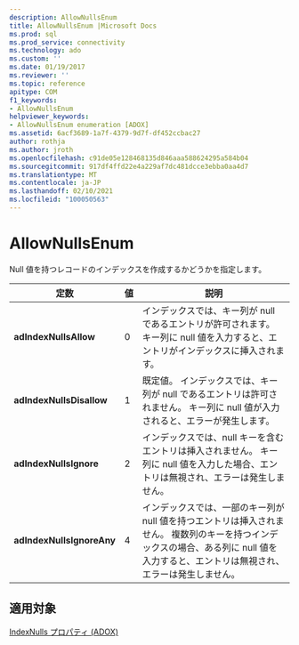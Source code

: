 ```yaml
---
description: AllowNullsEnum
title: AllowNullsEnum |Microsoft Docs
ms.prod: sql
ms.prod_service: connectivity
ms.technology: ado
ms.custom: ''
ms.date: 01/19/2017
ms.reviewer: ''
ms.topic: reference
apitype: COM
f1_keywords:
- AllowNullsEnum
helpviewer_keywords:
- AllowNullsEnum enumeration [ADOX]
ms.assetid: 6acf3689-1a7f-4379-9d7f-df452ccbac27
author: rothja
ms.author: jroth
ms.openlocfilehash: c91de05e128468135d846aaa588624295a584b04
ms.sourcegitcommit: 917df4ffd22e4a229af7dc481dcce3ebba0aa4d7
ms.translationtype: MT
ms.contentlocale: ja-JP
ms.lasthandoff: 02/10/2021
ms.locfileid: "100050563"
---
```

# <a name="allownullsenum"></a>AllowNullsEnum
Null 値を持つレコードのインデックスを作成するかどうかを指定します。  
  
|定数|値|説明|  
|--------------|-----------|-----------------|  
|**adIndexNullsAllow**|0|インデックスでは、キー列が null であるエントリが許可されます。 キー列に null 値を入力すると、エントリがインデックスに挿入されます。|  
|**adIndexNullsDisallow**|1|既定値。 インデックスでは、キー列が null であるエントリは許可されません。 キー列に null 値が入力されると、エラーが発生します。|  
|**adIndexNullsIgnore**|2|インデックスでは、null キーを含むエントリは挿入されません。 キー列に null 値を入力した場合、エントリは無視され、エラーは発生しません。|  
|**adIndexNullsIgnoreAny**|4|インデックスでは、一部のキー列が null 値を持つエントリは挿入されません。 複数列のキーを持つインデックスの場合、ある列に null 値を入力すると、エントリは無視され、エラーは発生しません。|  
  
## <a name="applies-to"></a>適用対象  
 [IndexNulls プロパティ (ADOX)](./indexnulls-property-adox.md)